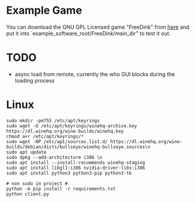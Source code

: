 # Example Game
You can download the GNU GPL Licensed game "FreeDink" from [here](https://nextcloud.atlantishq.de/s/9T62K9WjpEt3AQ7) and put it into `example_software_root/FreeDink/main_dir" to test it out.

# TODO
- async load from remote, currently the who GUI blocks during the loading process

# Linux

    sudo mkdir -pm755 /etc/apt/keyrings
    sudo wget -O /etc/apt/keyrings/winehq-archive.key https://dl.winehq.org/wine-builds/winehq.key
    chmod a+r /etc/apt/keyrings/*
    sudo wget -NP /etc/apt/sources.list.d/ https://dl.winehq.org/wine-builds/debian/dists/bullseye/winehq-bullseye.sources\n
    sudo apt update
    sudo dpkg --add-architecture i386 \n
    sudo apt install --install-recommends winehq-staging
    sudo apt install libgl1:i386 nvidia-driver-libs:i386
    sudo apt install python3 python3-pip python3-tk

    # non sudo in project #
    python -m pip install -r requirements.txt
    python client.py
